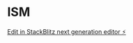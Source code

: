 # ISM

[Edit in StackBlitz next generation editor ⚡️](https://stackblitz.com/~/github.com/rawnjith/ISM)